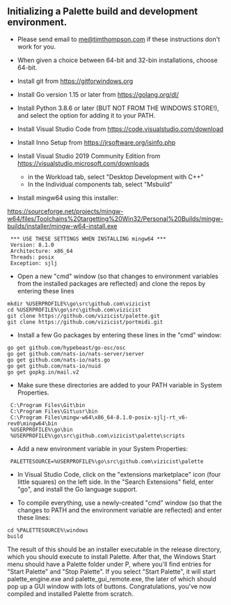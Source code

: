 ## Initializing a Palette build and development environment.

* Please send email to me@timthompson.com if these instructions don't work for you.

* When given a choice between 64-bit and 32-bin installations, choose 64-bit.

* Install git from https://gitforwindows.org

- Install Go version 1.15 or later from https://golang.org/dl/

- Install Python 3.8.6 or later (BUT NOT FROM THE WINDOWS STORE!), and select the option for adding it to your PATH.

- Install Visual Studio Code from https://code.visualstudio.com/download

- Install Inno Setup from https://jrsoftware.org/isinfo.php

- Install Visual Studio 2019 Community Edition from https://visualstudio.microsoft.com/downloads

	- in the Workload tab, select "Desktop Development with C++"
	- In the Individual components tab, select "Msbuild"

- Install mingw64 using this installer:

 https://sourceforge.net/projects/mingw-w64/files/Toolchains%20targetting%20Win32/Personal%20Builds/mingw-builds/installer/mingw-w64-install.exe


```
 *** USE THESE SETTINGS WHEN INSTALLING mingw64 ***
 Version: 8.1.0
 Architecture: x86_64
 Threads: posix
 Exception: sjlj
```

- Open a new "cmd" window (so that changes to environment variables from the installed packages are reflected) and clone the repos by entering these lines

```
mkdir %USERPROFILE%\go\src\github.com\vizicist
cd %USERPROFILE%\go\src\github.com\vizicist
git clone https://github.com/vizicist/palette.git
git clone https://github.com/vizicist/portmidi.git
```

- Install a few Go packages by entering these lines in the "cmd" window:

```
go get github.com/hypebeast/go-osc/osc
go get github.com/nats-io/nats-server/server
go get github.com/nats-io/nats.go
go get github.com/nats-io/nuid
go get gopkg.in/mail.v2
```

- Make sure these directories are added to your PATH variable in System Properties.

```
 C:\Program Files\Git\bin
 C:\Program Files\Git\usr\bin
 C:\Program Files\mingw-w64\x86_64-8.1.0-posix-sjlj-rt_v6-rev0\mingw64\bin
 %USERPROFILE%\go\bin
 %USERPROFILE%\go\src\github.com\vizicist\palette\scripts
```

- Add a new environment variable in your System Properties:

```
 PALETTESOURCE=%USERPROFILE%\go\src\github.com\vizicist\palette
```

- In Visual Studio Code, click on the "extensions marketplace" icon (four little squares) on the left side.
  In the "Search Extensions" field, enter "go", and install the Go language support.

- To compile everything, use a newly-created "cmd" window (so that the changes to PATH and the environment variable are reflected) and enter these lines:

```
cd %PALETTESOURCE%\windows
build
```
The result of this should be an installer executable in the release directory, which you should execute to install Palette.
After that, the Windows Start menu should have a Palette folder under P, where you'll find entries for "Start Palette" and "Stop Palette".
If you select "Start Palette", it will start palette_engine.exe and palette_gui_remote.exe, the later of which should pop up a
GUI window with lots of buttons.  Congratulations, you've now compiled and installed Palette from scratch.
